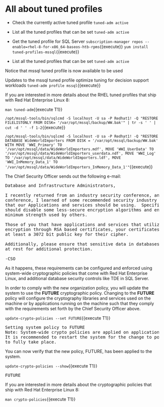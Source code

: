 # All about tuned profiles

* Check the currently active tuned profile
`tuned-adm active`

* List all the tuned profiles that can be set
`tuned-adm active`

* Get the tuned profile for SQL Server
`subscription-manager repos --enable=rhel-8-for-x86_64-baseos-htb-rpms`{{execute}}
`yum install tuned-profiles-mssql`{{execute}}

* List all the tuned profiles that can be set
`tuned-adm active`

Notice that mssql tuned profile is now available to be used

Updates to the mssql tuned profile optimize tuning for decision support workloads
`tuned-adm profile mssql`{{execute}}

If you are interested in more details about the RHEL tuned profiles that
ship with Red Hat Enterprise Linux 8:    

`man tuned-adm`{{execute T1}}


`/opt/mssql-tools/bin/sqlcmd -S localhost -U sa -P Redhat1! -Q "RESTORE FILELISTONLY FROM DISK= '/var/opt/mssql/backup/WW.bak'" | tr -s ' ' | cut -d ' ' -f 1-2`{{execute}}

`/opt/mssql-tools/bin/sqlcmd -S localhost -U sa -P Redhat1! -Q "RESTORE DATABASE WideWorldImporters FROM DISK = '/var/opt/mssql/backup/WW.bak' WITH MOVE 'WWI_Primary' TO '/var/opt/mssql/data/WideWorldImporters.mdf', MOVE 'WWI_UserData' TO '/var/opt/mssql/data/WideWorldImporters_userdata.ndf', MOVE 'WWI_Log' TO '/var/opt/mssql/data/WideWorldImporters.ldf', MOVE 'WWI_InMemory_Data_1' TO '/var/opt/mssql/data/WideWorldImporters_InMemory_Data_1'"`{{execute}}



The Chief Security Officer sends out the following e-mail:
<pre class="file">
Database and Infrastructure Administrators,

I recently returned from an industry security conference, and at that
conference, I learned of some recommended security industry practices
that our Applications and services should be using.  Specifically, we
should disable some less-secure encryption algorithms and enforce some
minimum strength used by others.

Those of you that have applications and services that utilize asymmetric
encryption through RSA based certificates, your certificates should use
at least a 3072 bit public key for their cipher.

Additionally, please ensure that sensitive data in databases is encrypted 
at rest for additional protection.

-CSO
</pre>

As it happens, these requirements can be configured and enforced using
system-wide cryptographic policies that come with Red Hat Enterprise Linux, and 
additional database security controls like TDE in SQL Server.

In order to comply with the new organization policy, you will update the 
system to use the **FUTURE** cryptographic policy.  Changing to the **FUTURE** 
policy will configure the cryptography libraries and services used on the
machine or by applications running on the machine such that they comply with
the requirements set forth by the Chief Security Officer above.   

`update-crypto-policies --set FUTURE`{{execute T1}}

<pre class="file">
Setting system policy to FUTURE
Note: System-wide crypto policies are applied on application start-up.
It is recommended to restart the system for the change to policies
to fully take place.
</pre>

You can now verify that the new policy, FUTURE, has been applied to the system.    

`update-crypto-policies --show`{{execute T1}}

<pre class="file">
FUTURE
</pre>

If you are interested in more details about the cryptographic policies that
ship with Red Hat Enterprise Linux 8:    

`man crypto-policies`{{execute T1}}
